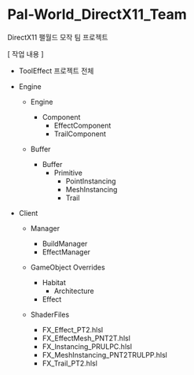 # Pal-World_DirectX11_Team
 
DirectX11 팰월드 모작 팀 프로젝트

[ 작업 내용 ]

- ToolEffect 프로젝트 전체

- Engine
   - Engine
      - Component
         - EffectComponent
         - TrailComponent
 
   - Buffer
      - Buffer
         - Primitive
            - PointInstancing
            - MeshInstancing
            - Trail

- Client
   - Manager
      - BuildManager
      - EffectManager
 
   - GameObject Overrides
      - Habitat
         - Architecture
      - Effect

   - ShaderFiles
      - FX_Effect_PT2.hlsl
      - FX_EffectMesh_PNT2T.hlsl
      - FX_Instancing_PRULPC.hlsl
      - FX_MeshInstancing_PNT2TRULPP.hlsl
      - FX_Trail_PT2.hlsl
